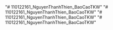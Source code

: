 "# 110122161_NguyenThanhThien_BaoCaoTKW" 
"# 110122161_NguyenThanhThien_BaoCaoTKW" 
"# 110122161_NguyenThanhThien_BaoCaoTKW" 
"# 110122161_NguyenThanhThien_BaoCaoTKW" 
